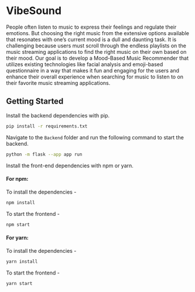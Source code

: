 # VibeSound

People often listen to music to express their feelings and regulate their emotions. But choosing the right music from the extensive options available that resonates with one’s current mood is a dull and daunting task. It is challenging because users must scroll through the endless playlists on the music streaming applications to find the right music on their own based on their mood. Our goal is to develop a Mood-Based Music Recommender that utilizes existing technologies like facial analysis and emoji-based questionnaire in a way that makes it fun and engaging for the users and enhance their overall experience when searching for music to listen to on their favorite music streaming applications.

## Getting Started

Install the backend dependencies with pip.

```bash
pip install -r requirements.txt
```

Navigate to the `Backend` folder and run the following command to start the backend.

```bash
python -m flask --app app run
```

Install the front-end dependencies with npm or yarn.

#### For npm:
To install the dependencies -

```bash
npm install
```
To start the frontend -

```bash
npm start
```

#### For yarn:
To install the dependencies -

```bash
yarn install
```

To start the frontend -

```bash
yarn start
```
